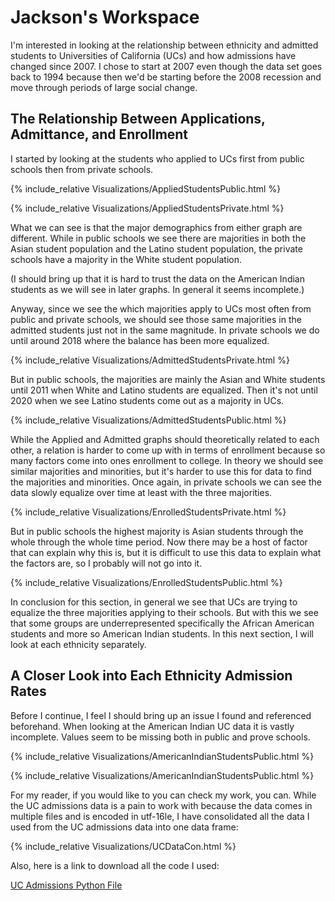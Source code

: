 # Jackson's Workspace


I'm interested in looking at the relationship between ethnicity and admitted students to Universities of California (UCs) and how admissions have changed since 2007. I chose to start at 2007 even though the data set goes back to 1994 because then we'd be starting before the 2008 recession and move through periods of large social change.





## The Relationship Between Applications, Admittance, and Enrollment


I started by looking at the students who applied to UCs first from public schools then from private schools.

{% include_relative Visualizations/AppliedStudentsPublic.html %}

{% include_relative Visualizations/AppliedStudentsPrivate.html %}

What we can see is that the major demographics from either graph are different. While in public schools we see there are majorities in both the Asian student population and the Latino student population, the private schools have a majority in the White student population.

(I should bring up that it is hard to trust the data on the American Indian students as we will see in later graphs. In general it seems incomplete.)

Anyway, since we see the which majorities apply to UCs most often from public and private schools, we should see those same majorities in the admitted students just not in the same magnitude. In private schools we do until around 2018 where the balance has been more equalized.

{% include_relative Visualizations/AdmittedStudentsPrivate.html %}

But in public schools, the majorities are mainly the Asian and White students until 2011 when White and Latino students are equalized. Then it's not until 2020 when we see Latino students come out as a majority in UCs.

{% include_relative Visualizations/AdmittedStudentsPublic.html %}

While the Applied and Admitted graphs should theoretically related to each other, a relation is harder to come up with in terms of enrollment because so many factors come into ones enrollment to college. In theory we should see similar majorities and minorities, but it's harder to use this for data to find the majorities and minorities. Once again, in private schools we can see the data slowly equalize over time at least with the three majorities.

{% include_relative Visualizations/EnrolledStudentsPrivate.html %}

But in  public schools the highest majority is Asian students through the whole through the whole time period. Now there may be a host of factor that can explain why this is, but it is difficult to use this data to explain what the factors are, so I probably will not go into it.
 
{% include_relative Visualizations/EnrolledStudentsPublic.html %}

In conclusion for this section, in general we see that UCs are trying to equalize the three majorities applying to their schools. But with this we see that some groups are underrepresented specifically the African American students and more so American Indian students. In this next section, I will look at each ethnicity separately.

## A Closer Look into Each Ethnicity Admission Rates

Before I continue, I feel I should bring up an issue I found and referenced beforehand. When looking at the American Indian UC data it is vastly incomplete. Values seem to be missing both in public and prove schools.

{% include_relative Visualizations/AmericanIndianStudentsPublic.html %}


{% include_relative Visualizations/AmericanIndianStudentsPublic.html %}







For my reader, if you would like to you can check my work, you can. While the UC admissions data is a pain to work with because the data comes in multiple files and is encoded in utf-16le, I have consolidated all the data I used from the UC admissions data into one data frame:

{% include_relative Visualizations/UCDataCon.html %}

Also, here is a link to download all the code I used:

[UC Admissions Python File](https://drive.google.com/file/d/1E6izir4fjy9AapawBEvNEvForzPyTJct/view?usp=sharing)